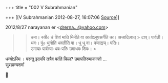 +++
title = "002 V Subrahmanian"

+++
[[V Subrahmanian	2012-08-27, 16:07:06 [Source](https://groups.google.com/g/bvparishat/c/L2yffeRZQmM)]]



  
  

2012/8/27 narayanan er \<[drerna...@yahoo.com]()\>

  

> 
> > 
> > 
> > उमा। स्त्री० उं शिवं माति मिमीते वा आतोऽनुपसर्गेति कः। अजादित्वात् > टाप्। पार्वती।  
> धवः। पुं० धुनोति धवतीति वा। धु धू वा। पचाद्यच्। पतिः।  
> उमायाः पार्वत्याः धवः पतिः उमाधवः शिवः। >
> 
> > 
> > 

  
धन्योऽस्मि । परन्तु इदमपि तत्रैव वर्तते किल? उमापतिरुमाकान्तो ...  
सुब्रह्मण्यशर्मा  



